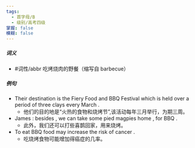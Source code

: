 ```yaml
---
tags:
  - 首字母/B
  - 级别/高考四级
掌握: false
模糊: false
---
```

##### 词义
- #词性/abbr  吃烤烧肉的野餐（缩写自 barbecue）
##### 例句
- Their destination is the Fiery Food and BBQ Festival which is held over a period of three clays every March .
	- 他们的目的地是“火热的食物和烧烤节”,该活动每年三月举行，为期三周。
- James : besides , we can take some pied magpies home , for BBQ .
	- 此外，我们还可以打些喜鹊回家，用来烧烤。
- To eat BBQ food may increase the risk of cancer .
	- 吃烧烤食物可能增加得癌症的几率。
